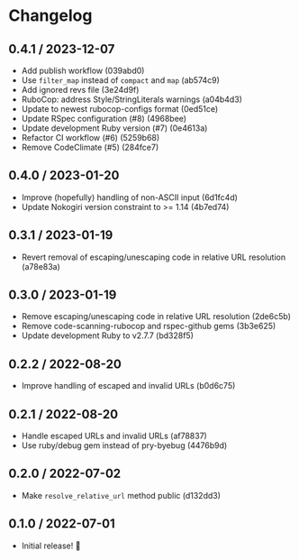 # Changelog

## 0.4.1 / 2023-12-07

- Add publish workflow (039abd0)
- Use `filter_map` instead of `compact` and `map` (ab574c9)
- Add ignored revs file (3e24d9f)
- RuboCop: address Style/StringLiterals warnings (a04b4d3)
- Update to newest rubocop-configs format (0ed51ce)
- Update RSpec configuration (#8) (4968bee)
- Update development Ruby version (#7) (0e4613a)
- Refactor CI workflow (#6) (5259b68)
- Remove CodeClimate (#5) (284fce7)

## 0.4.0 / 2023-01-20

- Improve (hopefully) handling of non-ASCII input (6d1fc4d)
- Update Nokogiri version constraint to >= 1.14 (4b7ed74)

## 0.3.1 / 2023-01-19

- Revert removal of escaping/unescaping code in relative URL resolution (a78e83a)

## 0.3.0 / 2023-01-19

- Remove escaping/unescaping code in relative URL resolution (2de6c5b)
- Remove code-scanning-rubocop and rspec-github gems (3b3e625)
- Update development Ruby to v2.7.7 (bd328f5)

## 0.2.2 / 2022-08-20

- Improve handling of escaped and invalid URLs (b0d6c75)

## 0.2.1 / 2022-08-20

- Handle escaped URLs and invalid URLs (af78837)
- Use ruby/debug gem instead of pry-byebug (4476b9d)

## 0.2.0 / 2022-07-02

- Make `resolve_relative_url` method public (d132dd3)

## 0.1.0 / 2022-07-01

- Initial release! 🎉
